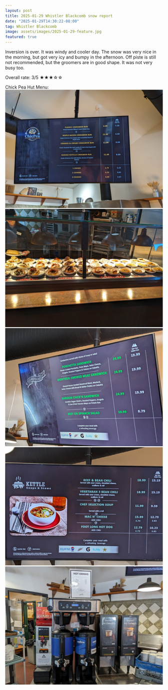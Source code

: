 ```yaml
---
layout: post
title: 2025-01-29 Whistler Blackcomb snow report
date: "2025-01-29T14:30:22-08:00"
tag: Whistler Blackcomb
image: assets/images/2025-01-29-feature.jpg
featured: true
---
```


Inversion is over. It was windy and cooler day. The snow was very nice in the morning, but got very icy and bumpy in the afternoon. Off piste is still not recommended, but the groomers are in good shape. It was not very busy too.

Overall rate: 3/5 ★★★☆☆

Chick Pea Hut Menu:
![](/assets/images/2025-01-29-chick-pea-hut-menu.jpg)
![](/assets/images/2025-01-29-chick-pea-hut-menu-2.jpg)
![](/assets/images/2025-01-29-chick-pea-hut-menu-3.jpg)
![](/assets/images/2025-01-29-chick-pea-hut-menu-4.jpg)
![](/assets/images/2025-01-29-chick-pea-hut-menu-5.jpg)
